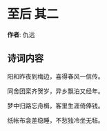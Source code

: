 # 至后  其二

**作者**: 仇远

## 诗词内容

阳和昨夜到梅边，喜得春风一信传。

同舍团栾齐贺岁，异乡飘泊又经年。

梦中归路忘舟楫，客里生涯倚俸钱。

纸帐布衾差稳睡，不愁独冷坐无毡。

